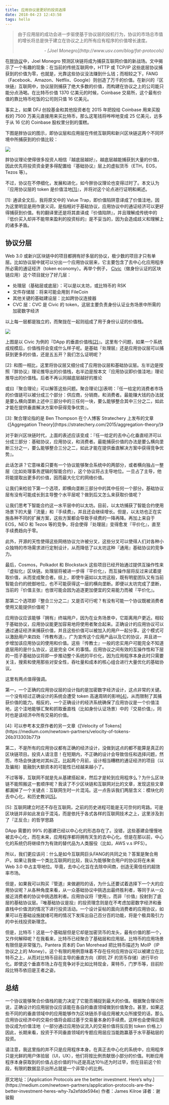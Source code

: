 ```yaml
---
title: 应用协议是更好的投资选择
date: 2018-04-23 12:43:58
tags: hello
---
```


> 由于应用层的成功会进一步驱使基于协议层的投机行为，协议的市场总市值的增长将总是快于建立在协议之上的所有应有程序的价值增长速度。
> <div style="text-align: right;"><cite>- [Joel Monegro](http://www.usv.com/blog/fat-protocols)</cite></div>



在[胖协议](https://medium.com/the-daily-bit/explaining-fat-protocols-with-pancakes-joel-monegro-2cb85c766e82)中，Joel Monegro 预测区块链将成为捕获互联网价值的新战场。文中揭示了一个有趣的现象：在当前的传统互联网中，HTTP 或 TCP/IP 这些底层协议捕获到的价值为零，也就是，光靠这些协议没法赚到什么钱；而相较之下，FANG（Facebook、Amazon、Netflix、Google）则创造了万千的价值。在新兴的『区块链』互联网中，协议层则捕获了绝大多数的价值，而构建在协议之上的公司能只能分点汤喝。在比特币价值 1370 亿美元的时候，Coinbase 交易所，这个最有价值的靠比特币吃饭的公司则只值 16 亿美元。

事实上，如果 DFJ 创投基金和其他投资者在 2015 年把投给 Coinbase 用来买股权的 7500 万美元直接用来买比特币，那么这笔钱将哗哗地变成 25 亿美元，远多于从 16 亿的 Coinbase 股权里分到的蛋糕。

下图是胖协议的图示，即协议层和应用层在传统互联网和新兴区块链这两个不同环境中所捕获到的价值比较：

![](https://cdn-images-1.medium.com/max/2000/0*CmJaIyPU2SiIM1xB.)

胖协议理论使得很多投资人相信『越底层越好』，越底层越能捕获到大量的价值，因此优先将投资资金更多得配置给『基础协议』层上的虚拟货币（ETH，EOS，Tezos 等）。

不过，协议在不停细化，发展和进化，如今胖协议理论也变得过时了。本文认为『应用协议层的 token 是价值洼地[[1]](#refer-1)』，并将对这个论点进行证明和阐述。

<div class="refer" id="refer-1">[1]: 通读全文后，我将原文中的 Value Trap，即价值陷阱意译成了价值洼地，因为这里明显是用作褒义词，是指相对于基础协议，应用协议中的通证经济可以更好得捕获到价值。有的翻译里还是将其直译成『价值陷阱』，并且理解成传统中的『低价买入却并不能带来盈利的投资标的』是不妥当的，因为会造成歧义和理解上的诸多矛盾。</div>

## 协议分层

Web 3.0 或新兴区块链中的项目都拥有好多层的协议，极少数的项目才只有单层。比如协议层中就可以分出一个应用协议层来，它主要包含了去中心化应用程序所必需的通证经济（token economy）。再举个例子， [Civic](https://www.civic.com/)（做身份认证的区块链应用）这个项目就分了好几层：

- 处理层（基础层或底层）：可以是以太坊，或比特币的 RSK
- 文件存储层：将来可能会用到 FileCoin
- 其他关键的基础建设层：比如跨协议连接器
- CVC 层：CVC 是 Civic 的 token，这层主要负责身份认证业务场景中所需的加密数字经济

以上每一层都是独立的，而聚拢在一起则组成了用于身份认证的价值栈。

![](https://cdn-images-1.medium.com/max/2000/1*df8sq5tEPjfI_GhQ_ZnULA.png)

上图是以 Civic 为例的『DApp 的垂直价值栈[[2]](#refer-2)』。这里有个问题，如果一个系统成规模后，价值栈将会变成什么样子呢。是基础『处理层』还是应用协议层可以捕获到更多的价值，还是五五开？我们怎么证明呢？

<div class="refer" id="refer-2">[2]: 和图一相比，这里将协议层又细分成了应用协议层和基础协议层。左半边是按照『胖协议』理论推导出的价值栈，右半边是按本文『应用协议即价值洼地』理论推导出的价值栈。后者不再认同越底层越好的推论</div>

或曰『聚合理论』可以解答这些问题。聚合理论[[3](#refer-3)]表明：『任一给定的消费者市场的价值链可以被分成三个部分：供应商，分销商，和消费者。最能赚大钱的办法就是要么横向垄断上述中三部分中的三任何一块，要么能够整合其中三分之二，如此才能在提供垂直解决方案中获得竞争优势』。

<div class="refer" id="refer-3">[3]: 聚合理论指的是 Ben Thompson 在个人博客 Stratechery 上发布的文章《[Aggregation Theory](https://stratechery.com/2015/aggregation-theory/)》</div>

对于新兴区块链时代，上面的表述应该变成：『任一给定的去中心化垂直经济可以分成三部分：基础协议，应用协议，和消费者。最能捕获价值的办法是要么横向垄断三分之一，要么能够整合三分之二，如此才能在提供垂直解决方案中获得竞争优势』。

此话怎讲？它意味着只要有一个协议能够聚合系统中的两部分，或者横向独占一整层（比如处理事务逻辑的智能合约），这个协议将占主导地位。一旦占了主导，他将能提取出更多的价值，因而最大化它的网络价值。

让我们来检验下第一个选项，即横向垄断三部分中的其中任何一个部分。基础协议层有没有可能成长到主导整个水平层呢？做到后又怎么来获取价值呢？

让我们思考下智能合约这一水平层中的以太坊。目前，以太坊捕获了智能合约使用场景下的大量『流量』和『手续费』，并且还会继续增长。但是，以太坊也正在实施各种不同的扩展方案，这些方案都会导致手续费的一降再降。再加上来自于 EOS，NEO 和 Tezos 等的竞争，将会使得『处理层』变得愈发『平价化』，直至手续费趋向于零。

此外，开源的天性使得这些网络协议允许被分叉，这些分叉可以使得人们对各种小众独特的市场需求进行定制设计，从而降低了以太坊这种『通用』基础协议的竞争力。

最后，Cosmos，Polkadot 和 Blockstack 这些项目已经开始通过提供互操作性来『虚拟化』区块链。处理层将被进一步得『平价化』，而互操作层将反过来试着提取价值，从而变成聚合者。综上，即使牛逼如以太坊这般，既有明星团队又有当前智能合约的统御地位，也不可能获得这一层的横向垄断。即便以太坊完成了垄断，当前的『价值主张』也很可能会因为追逐更加便宜的交易能力而被『平价化』。

那第二个选项即『整合三分之二』又是否可行呢？有没有可能一个协议既被消费者使用又能提供价值呢？

应用协议应该能够『拥有』终端用户，因为在业务场景中，它距离用户更近。相较于基础协议，应用协议能更加容易地将使用者聚合起来。正确设计的应用协议可以通过通证经济来捕获价值，并且这些价值可以被加入的用户一起分享。这个模式可以激励用户来四处『传教布道』，广为宣传这个应用产品以及它的协议，并且进一步增加该应用协议的使用和价值。这些『传教士』一般的忠实用户可能完全不知道底层用的是什么协议，这是完全 OK 的事情。应用协议之间有效的互操作性和下层的一揽子基础协议将即一步推动整个系统的平价化，因为应用程序本身此时只需要关注，搜索和使用那些对安全性，吞吐量和成本的核心组合进行大量优化的基础协议。

这里有两点值得强调。

第一，一个正确的应用协议层的设计指的是加密数字经济设计，这点非常的关键。一个没有经过正确设计的系统会遭受 token 高速周转的影响[[4]](#refer-4)，从而限制了其捕获价值的能力。相反的，一个正确设计的经济系统确保了应用协议是一个价值洼地，这个洼地能够汇聚和抓取垂直栈（比如身份认证场景）中的『交易价值』，同时也是该经济中所有交易的价值。

<div class="refer" id="refer-4">[4]: 可以参考本文原作者的另一文章《[Velocity of Tokens](https://medium.com/newtown-partners/velocity-of-tokens-26b313303b77)》</div>

第二，不是所有的应用协议都有正确的经济设计，没做到这点的都不能算是真正的区块链项目。投资人请注意！在短期内，不正确的设计会导致信任和选择问题，然而，市场会快速地对其纠正。比起两个月前，设计相当糟糕的通证经济的项目（以及骗局）能融到大额资本的可能性已经越来越小了。

不过等等，互联网不就是先从基建搭起来，然后才是轮到应用程序么？为什么区块链不能照搬这一套顺序呢？我读了不少区块链和互联网对比的文章，发现这些文章都漏掉了一个关键点：互联网生时一片混沌。这一点告诉我们两层含义：模块化的去中心化，和历史教训[[5]](#refer-5)。

<div class="refer" id="refer-5">[5]: 互联网建立时还不存在互联网，之前的历史进程可能是无可奈何的弯路。可是区块链并非如此发自于混沌，而是依托于各式各样的互联网技术之上，这里涉及到了『正反合』的哲学思路</div>

DApp 需要的 99% 的基建已经以中心化的形态存在了。没错，这些基建会慢慢地被去中心化，而在未来，应用程序都将拥有天生的去中心化。但是在那以前，中心化的系统仍将继续作为有效的替代品为人类服役（比如，AWS v.s IPFS）。

所以，我们更应该问：什么是如今互联网巨头FANG的共同之处？答案是聚合用户。如果让我做一个类比互联网的比较，我认为能够聚合用户的协议将在未来 Web 3.0 中占主导地位。毕竟，去中心化旨在去除中间商，创造无需信任的超效率市场。

但是，如果我可以购买『管道』来做避险的话，为什么还要试着选择下一个大的应用协议呢？从各种角度来看，从一众基础协议中挑选出最终胜利者，等同于从一众接近消费者的协议中挑选胜利者。应用协议将『使用』，而非『价值』投射到了底层的基础协议层。『唯基础协议是投』的投资理念则是在不考虑加密数字经济和垂直栈中价值流的情况下进行投资活动。一个设计妥帖的面向消费者的应用协议，如果可以在基础设施就绪可用的情况下发挥出自己百分百的功能，将是个极具吸引力的中长线投资新理念。

但是，比特币！这是一个基础层但是它却是加密货币的龙头，最有价值的那一个，又作何解释呢？在我看来，比特币已经聚合了基础层和应用层。比特币的应用场景有限但是非常强力。Pantera 资本的 Dan Morehead 把比特币描述为 MoIP（IP 协议之上的 Money）。这个有限的用例意味着不存在任何应用协议可以被建立在比特币之上，从而对比特币目前主导的垂直方向（即抗 ZF 的货币存储）进行平价化。即使这个垂直市场上存在竞争对手比如比特现金，莱特币，门罗币等，目前阶段比特币依旧是王者之姿。

## 总结

一个协议能够聚合价值栈的能力决定了它能否捕捉到最大的价值。根据聚合理论所说，正确设计的应用层协议应该能在各自的垂直领域做到价值聚合。甚至，如果这些不同的的垂直领域中的应用能够作为区块链杀手级应用被大众所接受的话，那么应用协议经济中的交易价值将会超过基于交易量本身的手续费。这样也会使得应用协议成为价值洼地（一部分通过应用协议流入的交易价值将反应到 token 价格上）因此，长期来看，投资于不同垂直领域的专题应用层应当能跑赢基于水平基础层的投资。

请注意，我这里指的并不只是应用程序本身。在真正去中心化的系统中，应用程序只是光鲜的用户体验层（UI，UX），他们将按比例贡献很小部分的价值。判断应用程序本身获取到的价值占总价值的1％还是高达10％还为时过早，但在目前这个阶段，有限的数据显示出所占就是一个非常小的比例。


<div style="border-top: 1px solid #666666;">
原文地址：[Application Protocols are the better investment. Here’s why.](https://medium.com/newtown-partners/application-protocols-are-the-better-investment-heres-why-7a2efdde594e)
作者：James Kilroe
译者：谢骏毅
</div>